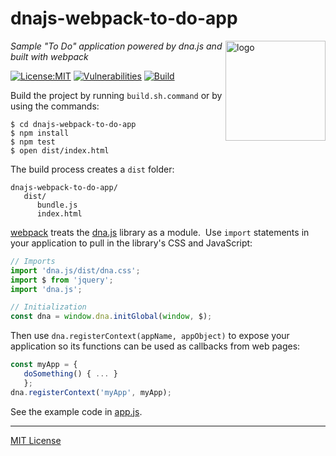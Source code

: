 # dnajs-webpack-to-do-app
<img src=https://dnajs.org/graphics/dnajs-logo.png align=right width=160 alt=logo>

_Sample "To Do" application powered by dna.js and built with webpack_

[![License:MIT](https://img.shields.io/badge/License-MIT-blue.svg)](https://dnajs.org/license)
[![Vulnerabilities](https://snyk.io/test/github/dnajs/dnajs-webpack-to-do-app/badge.svg)](https://snyk.io/test/github/dnajs/dnajs-webpack-to-do-app)
[![Build](https://github.com/dnajs/dnajs-webpack-to-do-app/workflows/build/badge.svg)](https://github.com/dnajs/dnajs-webpack-to-do-app/actions?query=workflow%3Abuild)

Build the project by running `build.sh.command` or by using the commands:
```
$ cd dnajs-webpack-to-do-app
$ npm install
$ npm test
$ open dist/index.html
```

The build process creates a `dist` folder:
```
dnajs-webpack-to-do-app/
   dist/
      bundle.js
      index.html
```

[webpack](https://webpack.js.org) treats the [dna.js](https://dnajs.org) library as a module.&nbsp;
Use `import` statements in your application to pull in the library's CSS and JavaScript:
```javascript
// Imports
import 'dna.js/dist/dna.css';
import $ from 'jquery';
import 'dna.js';

// Initialization
const dna = window.dna.initGlobal(window, $);
```

Then use `dna.registerContext(appName, appObject)` to expose your application so its functions can
be used as callbacks from web pages:
```javascript
const myApp = {
   doSomething() { ... }
   };
dna.registerContext('myApp', myApp);
```

See the example code in [app.js](src/js/app.js).

---
[MIT License](LICENSE.txt)
